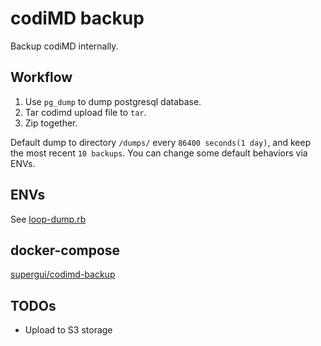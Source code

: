 codiMD backup
===========================
Backup codiMD internally. 

## Workflow

1. Use `pg_dump` to dump postgresql database.
2. Tar codimd upload file to `tar`.
3. Zip together.

Default dump to directory `/dumps/` every `86400 seconds(1 day)`, and keep the most recent `10 backups`. You can change some default behaviors via ENVs.

## ENVs

See [loop-dump.rb](https://github.com/anticpp/codimd-backup/blob/master/loop-dump.rb)

## docker-compose

[supergui/codimd-backup](https://hub.docker.com/r/supergui/codimd-backup)

## TODOs

- Upload to S3 storage
